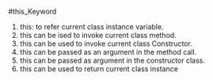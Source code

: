 #this_Keyword 



 1) this: to refer current class instance variable.
 2) this can be ised to invoke current class method.
 3) this can be used to invoke current class Constructor.
 4) this can be passed as an argument in the method call.
 5) this can be passed as argument in the constructor class.
 6) this can be used to return current class instance